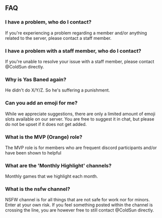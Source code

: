 ## FAQ

### I have a problem, who do I contact?
 
If you're experiencing a problem regarding a member and/or anything related to the server, please contact a staff member. 


### I have a problem with a staff member, who do I contact?


  If you're unable to resolve your issue with a staff member, please contact @ColdSun directly. 

### Why is Yas Baned again?

He didn't do X/Y/Z. So he's suffering a punishment.

### Can you add an emoji for me?

While we appreciate suggestions, there are only a limited amount of emoji slots available on our server. You are free to suggest it in chat, but please do not be upset if it does not get added.

### What is the MVP (Orange) role?

The MVP role is for members who are frequent discord participants and/or have been shown to helpful

### What are the 'Monthly Highlight' channels?

Monthly games that we highlight each month.

### What is the nsfw channel?

NSFW channel is for all things that are not safe for work nor for minors. Enter at your own risk.
If you feel something posted within the channel is crossing the line, you are however free to still contact @ColdSun directly.

